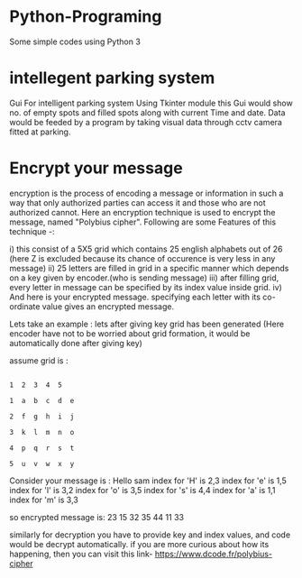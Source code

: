 # Python-Programing
Some simple codes using Python 3 

# intellegent parking system
Gui For intelligent parking system Using Tkinter module
this Gui would show no. of empty spots and filled spots along with current Time and date.
Data would be feeded by a program by taking visual data through cctv camera fitted at parking.

# Encrypt your message
 encryption is the process of encoding a message or information in such a way that only authorized parties can access it and those who are not authorized cannot.
Here an encryption technique is used to encrypt the message, named "Polybius cipher".
Following are some Features of this technique -:

i) this consist of a 5X5 grid which contains 25 english alphabets out of 26 (here Z is excluded because its chance of occurence is very less in any message)
ii) 25 letters are filled in grid in a specific manner which depends on a key given by encoder.(who is sending message)
iii) after filling grid, every letter in message can be specified by its index value inside grid.
iv) And here is your encrypted message. specifying each letter with its co-ordinate value gives an encrypted message.

Lets take an example :
   lets after giving key grid has been generated (Here encoder have not to be worried about grid formation, it would be automatically        done after giving key)
    
 assume grid is :
     
                                                                                                                     1  2  3  4  5
                                                                                                                  1  a  b  c  d  e
                                                                                                                  2  f  g  h  i  j
                                                                                                                  3  k  l  m  n  o
                                                                                                                  4  p  q  r  s  t
                                                                                                                  5  u  v  w  x  y
    
  Consider your message is : Hello sam
   index for 'H' is 2,3
   index for 'e' is 1,5
   index for 'l' is 3,2
   index for 'o' is 3,5
   index for 's' is 4,4
   index for 'a' is 1,1
   index for 'm' is 3,3
   
 so encrypted message is: 23 15 32 35 44 11 33
 
similarly for decryption you have to provide key and index values, and code would be decrypt automatically.
if you are more curious about how its happening, then you can visit this link- https://www.dcode.fr/polybius-cipher
